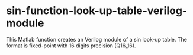 # sin-function-look-up-table-verilog-module
This Matlab function creates an Verilog module of a sin look-up table. The format is fixed-point with 16 digits precision (Q16_16).
